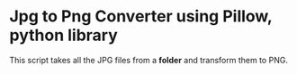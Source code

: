 # Jpg to Png Converter using Pillow, python library

This script takes all the JPG files from a **folder** and transform them to PNG.

